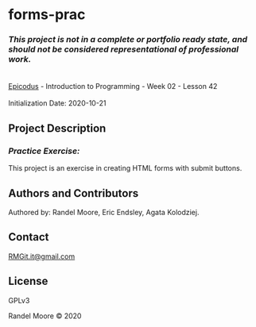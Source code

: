 # forms-prac
### _This project is not in a complete or portfolio ready state, and should not be considered representational of professional work._<br><br>
[Epicodus](https://www.epicodus.com/) - Introduction to Programming - Week 02 - Lesson 42<br><br>
Initialization Date: 2020-10-21

## Project Description
### _Practice Exercise:_<br>
This project is an exercise in creating HTML forms with submit buttons.
## Authors and Contributors
Authored by: Randel Moore, Eric Endsley, Agata Kolodziej.

## Contact
RMGit.it@gmail.com

## License

GPLv3

Randel Moore © 2020
